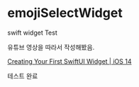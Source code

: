 # emojiSelectWidget
swift widget Test

유튜브 영상을 따라서 작성해봤음.

[Creating Your First SwiftUI Widget | iOS 14](https://www.youtube.com/watch?v=wOrkcdeui4U)

테스트 완료

